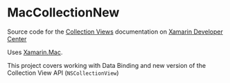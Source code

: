 MacCollectionNew
==============

Source code for the [Collection Views](/guides/mac/user-interface/working-with-collection-views/) documentation on [Xamarin Developer Center](http://docs.xamarin.com)

Uses [Xamarin.Mac](http://xamarin.com).

This project covers working with Data Binding and new version of the Collection View API (`NSCollectionView`) 
